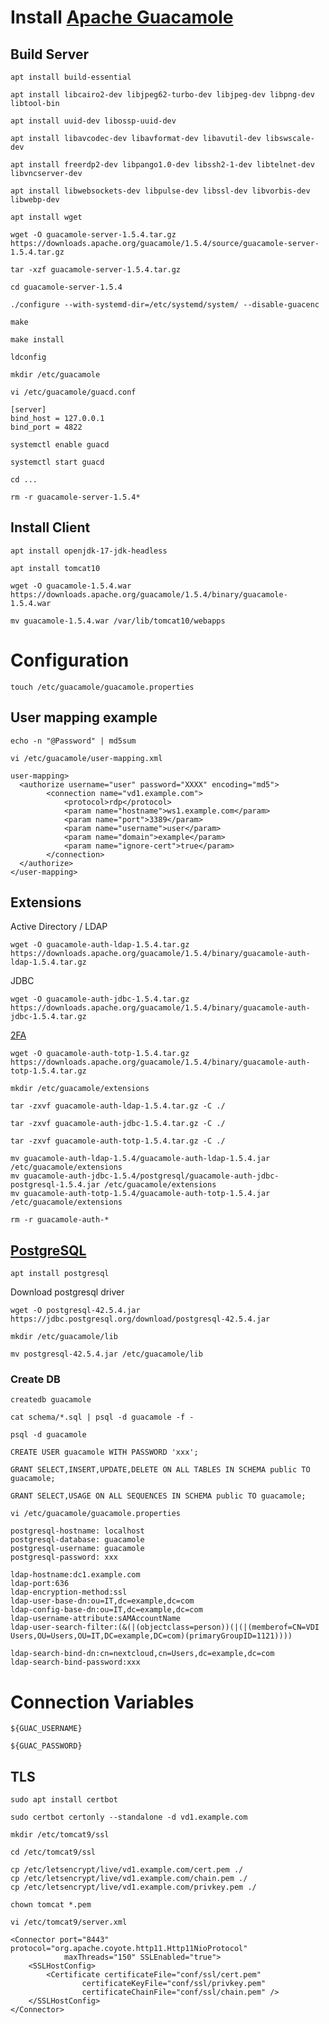 # Install [Apache Guacamole](https://guacamole.apache.org/)
## Build Server
```
apt install build-essential
```

```
apt install libcairo2-dev libjpeg62-turbo-dev libjpeg-dev libpng-dev libtool-bin
```

```
apt install uuid-dev libossp-uuid-dev
```

```
apt install libavcodec-dev libavformat-dev libavutil-dev libswscale-dev
```

```
apt install freerdp2-dev libpango1.0-dev libssh2-1-dev libtelnet-dev libvncserver-dev 
```

```
apt install libwebsockets-dev libpulse-dev libssl-dev libvorbis-dev libwebp-dev
```

```
apt install wget
```

```
wget -O guacamole-server-1.5.4.tar.gz https://downloads.apache.org/guacamole/1.5.4/source/guacamole-server-1.5.4.tar.gz
```

```
tar -xzf guacamole-server-1.5.4.tar.gz
```

```
cd guacamole-server-1.5.4
```

```
./configure --with-systemd-dir=/etc/systemd/system/ --disable-guacenc
```

```
make
```

```
make install
```

```
ldconfig
```

```
mkdir /etc/guacamole
```

```
vi /etc/guacamole/guacd.conf
```

```
[server]
bind_host = 127.0.0.1
bind_port = 4822
```

```
systemctl enable guacd
```

```
systemctl start guacd
```

```
cd ...
```

```
rm -r guacamole-server-1.5.4*
```

## Install Client
```
apt install openjdk-17-jdk-headless
```

```
apt install tomcat10
```

```
wget -O guacamole-1.5.4.war https://downloads.apache.org/guacamole/1.5.4/binary/guacamole-1.5.4.war
```

```
mv guacamole-1.5.4.war /var/lib/tomcat10/webapps
```

# Configuration
```
touch /etc/guacamole/guacamole.properties
```

## User mapping example
```
echo -n "@Password" | md5sum
```

```
vi /etc/guacamole/user-mapping.xml
```

```
user-mapping>
  <authorize username="user" password="XXXX" encoding="md5">
        <connection name="vd1.example.com">
            <protocol>rdp</protocol>
            <param name="hostname">ws1.example.com</param>
            <param name="port">3389</param>
            <param name="username">user</param>
            <param name="domain">example</param>
            <param name="ignore-cert">true</param>
        </connection>
  </authorize>
</user-mapping>
```

## Extensions
Active Directory / LDAP
```
wget -O guacamole-auth-ldap-1.5.4.tar.gz https://downloads.apache.org/guacamole/1.5.4/binary/guacamole-auth-ldap-1.5.4.tar.gz
```

JDBC
```
wget -O guacamole-auth-jdbc-1.5.4.tar.gz https://downloads.apache.org/guacamole/1.5.4/binary/guacamole-auth-jdbc-1.5.4.tar.gz
```

[2FA](https://fr.wikipedia.org/wiki/Double_authentification)
```
wget -O guacamole-auth-totp-1.5.4.tar.gz https://downloads.apache.org/guacamole/1.5.4/binary/guacamole-auth-totp-1.5.4.tar.gz
```

```
mkdir /etc/guacamole/extensions
```

```
tar -zxvf guacamole-auth-ldap-1.5.4.tar.gz -C ./
```

```
tar -zxvf guacamole-auth-jdbc-1.5.4.tar.gz -C ./
```

```
tar -zxvf guacamole-auth-totp-1.5.4.tar.gz -C ./
```

```
mv guacamole-auth-ldap-1.5.4/guacamole-auth-ldap-1.5.4.jar /etc/guacamole/extensions
mv guacamole-auth-jdbc-1.5.4/postgresql/guacamole-auth-jdbc-postgresql-1.5.4.jar /etc/guacamole/extensions
mv guacamole-auth-totp-1.5.4/guacamole-auth-totp-1.5.4.jar /etc/guacamole/extensions
```

```
rm -r guacamole-auth-*
```

## [PostgreSQL](https://www.postgresql.org/)
```
apt install postgresql
```

Download postgresql driver
```
wget -O postgresql-42.5.4.jar https://jdbc.postgresql.org/download/postgresql-42.5.4.jar
```

```
mkdir /etc/guacamole/lib
```

```
mv postgresql-42.5.4.jar /etc/guacamole/lib
```

### Create DB
```
createdb guacamole
```

```
cat schema/*.sql | psql -d guacamole -f -
```

```
psql -d guacamole
```

```
CREATE USER guacamole WITH PASSWORD 'xxx';
```

```
GRANT SELECT,INSERT,UPDATE,DELETE ON ALL TABLES IN SCHEMA public TO guacamole;
```

```
GRANT SELECT,USAGE ON ALL SEQUENCES IN SCHEMA public TO guacamole;
```

```
vi /etc/guacamole/guacamole.properties
```

```
postgresql-hostname: localhost
postgresql-database: guacamole
postgresql-username: guacamole
postgresql-password: xxx

ldap-hostname:dc1.example.com
ldap-port:636
ldap-encryption-method:ssl
ldap-user-base-dn:ou=IT,dc=example,dc=com
ldap-config-base-dn:ou=IT,dc=example,dc=com
ldap-username-attribute:sAMAccountName
ldap-user-search-filter:(&(|(objectclass=person))(|(|(memberof=CN=VDI Users,OU=Users,OU=IT,DC=example,DC=com)(primaryGroupID=1121))))

ldap-search-bind-dn:cn=nextcloud,cn=Users,dc=example,dc=com
ldap-search-bind-password:xxx
```


# Connection Variables
```
${GUAC_USERNAME}
```

```
${GUAC_PASSWORD}
```

## TLS
```
sudo apt install certbot 
```

```
sudo certbot certonly --standalone -d vd1.example.com
```

```
mkdir /etc/tomcat9/ssl
```

```
cd /etc/tomcat9/ssl
```

```
cp /etc/letsencrypt/live/vd1.example.com/cert.pem ./
cp /etc/letsencrypt/live/vd1.example.com/chain.pem ./
cp /etc/letsencrypt/live/vd1.example.com/privkey.pem ./
```

```
chown tomcat *.pem
```

```
vi /etc/tomcat9/server.xml
```

```
<Connector port="8443" protocol="org.apache.coyote.http11.Http11NioProtocol"
            maxThreads="150" SSLEnabled="true">
    <SSLHostConfig>
        <Certificate certificateFile="conf/ssl/cert.pem"
                certificateKeyFile="conf/ssl/privkey.pem"
                certificateChainFile="conf/ssl/chain.pem" />
    </SSLHostConfig>
</Connector>
```

